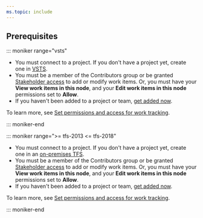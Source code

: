 ```yaml
---
ms.topic: include
---
```



## Prerequisites

::: moniker range="vsts"

* You must connect to a project. If you don't have a project yet, create one in [VSTS](/vsts/organizations/accounts/set-up-vs). 
* You must be a member of the Contributors group or be granted [Stakeholder access](/vsts/organizations/security/get-started-stakeholder) to add or modify work items. Or, you must have your **View work items in this node**, and your **Edit work items in this node** permissions set to **Allow**. 
* If you haven't been added to a project or team, [get added now](/vsts/organizations/accounts/add-account-users-assign-access-levels). 

To learn more, see [Set permissions and access for work tracking](/vsts/organizations/security/set-permissions-access-work-tracking).


::: moniker-end

::: moniker range=">= tfs-2013 <= tfs-2018"

* You must connect to a project. If you don't have a project yet, create one in an [on-premises TFS](/vsts/organizations/projects/create-project).
*  You must be a member of the Contributors group or be granted [Stakeholder access](/vsts/organizations/security/get-started-stakeholder) to add or modify work items. Or, you must have your **View work items in this node**, and your **Edit work items in this node** permissions set to **Allow**.  
* If you haven't been added to a project or team, [get added now](/vsts/organizations/security/add-users-team-project). 

To learn more, see [Set permissions and access for work tracking](/vsts/organizations/security/set-permissions-access-work-tracking). 


::: moniker-end 




